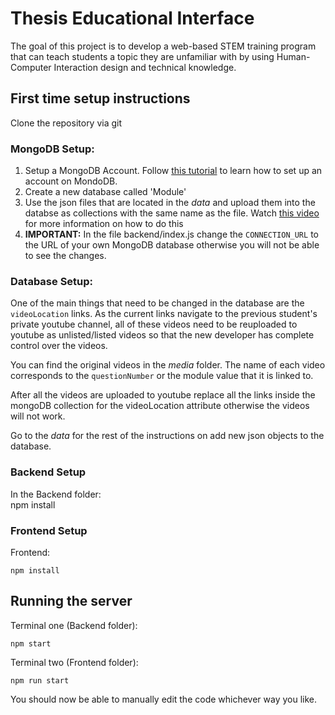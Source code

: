 # Thesis Educational Interface

The goal of this project is to develop a web-based STEM training program that can teach students a topic they are unfamiliar with by using Human-Computer Interaction design and technical knowledge.

## First time setup instructions

Clone the repository via git

### MongoDB Setup:

1. Setup a MongoDB Account. Follow [this tutorial](https://www.youtube.com/watch?v=esKNjzDZItQ ) to learn how to set up an account on MondoDB.
2. Create a new database called 'Module'
3. Use the json files that are located in the *data* and upload them into the databse as collections with the same name as the file. Watch [this video](https://www.youtube.com/watch?v=IjAflHMkuzk) for more information on how to do this 
4. **IMPORTANT:**  In the file backend/index.js change the `CONNECTION_URL` to the URL of your own MongoDB database otherwise you will not be able to see the changes.

### Database Setup:

One of the main things that need to be changed in the database are the `videoLocation` links. As the current links navigate to the previous student's private youtube channel, all of these videos need to be reuploaded to youtube as unlisted/listed videos so that the new developer has complete control over the videos.

You can find the original videos in the *media* folder. The name of each video corresponds to the `questionNumber` or the module value that it is linked to.

After all the videos are uploaded to youtube replace all the links inside the mongoDB collection for the videoLocation attribute otherwise the videos will not work. 

Go to the *data* for the rest of the instructions on add new json objects to the database.


### Backend Setup
In the Backend folder:   
    npm install

### Frontend Setup
Frontend:

    npm install
    
## Running the server

Terminal one (Backend folder):
    
    npm start

Terminal two (Frontend folder):

    npm run start

You should now be able to manually edit the code whichever way you like.
